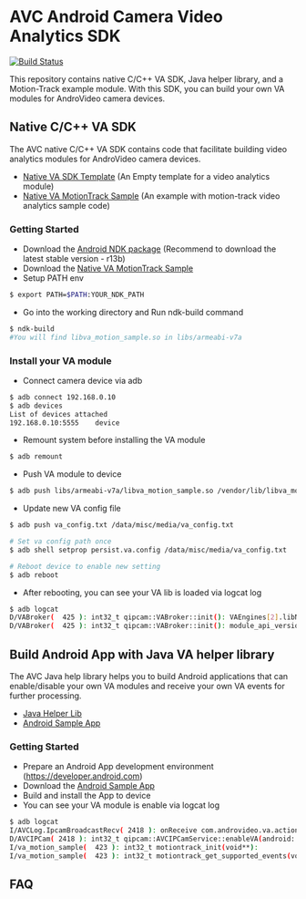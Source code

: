 # AVC Android Camera Video Analytics SDK

[![Build Status](https://api.travis-ci.org/Androvideo/AVC_VA_SDK.svg?branch=master)](https://travis-ci.org/Androvideo/AVC_VA_SDK/)

This repository contains native C/C++ VA SDK, Java helper library, and a Motion-Track example module. With this SDK, you can build your own VA modules for AndroVideo camera devices.


## Native C/C++ VA SDK

The AVC native C/C++ VA SDK contains code that facilitate building video analytics modules for AndroVideo camera devices.

- [Native VA SDK Template](https://github.com/Androvideo/AVC_VA_SDK/tree/master/Native_VA_SDK) (An Empty template for a video analytics  module)
- [Native VA MotionTrack Sample](https://github.com/Androvideo/AVC_VA_SDK/tree/master/VA_Motion_Sample) (An example with motion-track video analytics sample code)

### Getting Started


- Download the [Android NDK package](https://developer.android.com/ndk/downloads/index.html) (Recommend to download the latest stable version - r13b)
- Download the [Native VA MotionTrack Sample](https://github.com/Androvideo/AVC_VA_SDK/tree/master/VA_Motion_Sample)
- Setup PATH env

```sh
$ export PATH=$PATH:YOUR_NDK_PATH
```

- Go into the working directory and Run ndk-build command

```sh
$ ndk-build
#You will find libva_motion_sample.so in libs/armeabi-v7a
```

### Install your VA module

- Connect camera device via adb

```sh
$ adb connect 192.168.0.10
$ adb devices
List of devices attached
192.168.0.10:5555    device
```

- Remount system before installing the VA module

```sh
$ adb remount
```

- Push VA module to device

```sh
$ adb push libs/armeabi-v7a/libva_motion_sample.so /vendor/lib/libva_motion_sample.so
```

- Update new VA config file

```sh
$ adb push va_config.txt /data/misc/media/va_config.txt

# Set va config path once
$ adb shell setprop persist.va.config /data/misc/media/va_config.txt

# Reboot device to enable new setting
$ adb reboot
```

- After rebooting, you can see your VA lib is loaded via logcat log

```sh
$ adb logcat
D/VABroker(  425 ): int32_t qipcam::VABroker::init(): VAEngines[2].libName = /vendor/lib/libva_motion_sample.so
D/VABroker(  425 ): int32_t qipcam::VABroker::init(): module_api_version = 0x1001
```


## Build Android App with Java VA helper library

The AVC Java help library helps you to build Android applications that can enable/disable your own VA modules and receive your own VA events for further processing.

- [Java Helper Lib](https://github.com/Androvideo/AVC_VA_SDK/tree/master/VAHelper/VAHelperLib)
- [Android Sample App](https://github.com/Androvideo/AVC_VA_SDK/tree/master/VAHelper/VASampleApp)

### Getting Started

- Prepare an Android App development environment (https://developer.android.com)
- Download the [Android Sample App](https://github.com/Androvideo/AVC_VA_SDK/tree/master/VAHelper/VASampleApp)
- Build and install the App to device
- You can see your VA module is enable via logcat log
```sh
$ adb logcat
I/AVCLog.IpcamBroadcastRecv( 2418 ): onReceive com.androvideo.va.action.USER_CONFIG
D/AVCIPCam( 2418 ): int32_t qipcam::AVCIPCamService::enableVA(android::String8, int): Enter MotionSample 1
I/va_motion_sample(  423 ): int32_t motiontrack_init(void**):
I/va_motion_sample(  423 ): int32_t motiontrack_get_supported_events(void*, int32_t*, int32_t*):

```

## FAQ
